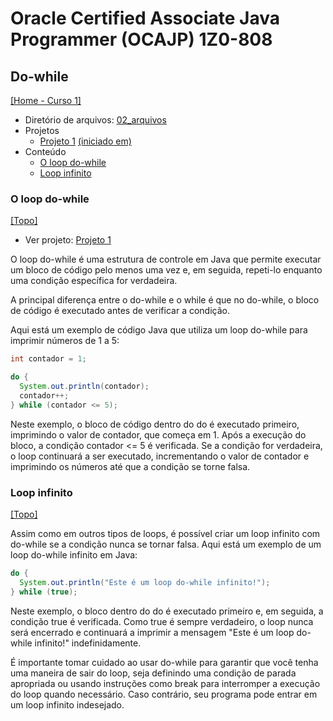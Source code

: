 # Oracle Certified Associate Java Programmer (OCAJP) 1Z0-808

## Do-while
[[Home - Curso 1]](../../README.md#curso-1)<br />

- Diretório de arquivos: [02_arquivos](./02_arquivos/)
- Projetos
  - [Projeto 1](./02_arquivos/proj_01/) [(iniciado em)](#o-loop-do-while)
- Conteúdo
  - [O loop do-while](#o-loop-do-while)
  - [Loop infinito](#loop-infinito)

### O loop do-while
[[Topo]](#)<br />

- Ver projeto: [Projeto 1](./02_arquivos/proj_01/)

O loop do-while é uma estrutura de controle em Java que permite executar um bloco de código pelo menos uma vez e, em seguida, repeti-lo enquanto uma condição específica for verdadeira.

A principal diferença entre o do-while e o while é que no do-while, o bloco de código é executado antes de verificar a condição.

Aqui está um exemplo de código Java que utiliza um loop do-while para imprimir números de 1 a 5:

```java
int contador = 1;

do {
  System.out.println(contador);
  contador++;
} while (contador <= 5);
```

Neste exemplo, o bloco de código dentro do do é executado primeiro, imprimindo o valor de contador, que começa em 1. Após a execução do bloco, a condição contador <= 5 é verificada. Se a condição for verdadeira, o loop continuará a ser executado, incrementando o valor de contador e imprimindo os números até que a condição se torne falsa.

### Loop infinito
[[Topo]](#)<br />

Assim como em outros tipos de loops, é possível criar um loop infinito com do-while se a condição nunca se tornar falsa. Aqui está um exemplo de um loop do-while infinito em Java:

```java
do {
  System.out.println("Este é um loop do-while infinito!");
} while (true);
```

Neste exemplo, o bloco dentro do do é executado primeiro e, em seguida, a condição true é verificada. Como true é sempre verdadeiro, o loop nunca será encerrado e continuará a imprimir a mensagem "Este é um loop do-while infinito!" indefinidamente.

É importante tomar cuidado ao usar do-while para garantir que você tenha uma maneira de sair do loop, seja definindo uma condição de parada apropriada ou usando instruções como break para interromper a execução do loop quando necessário. Caso contrário, seu programa pode entrar em um loop infinito indesejado.
